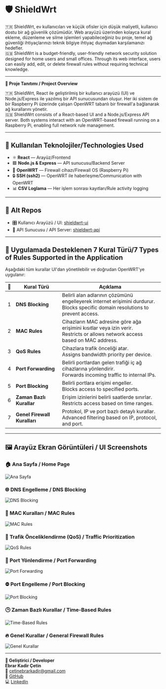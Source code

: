 # 🛡️ **ShieldWrt**

🇹🇷 ShieldWrt, ev kullanıcıları ve küçük ofisler için düşük maliyetli, kullanıcı dostu bir ağ güvenlik çözümüdür. Web arayüzü üzerinden kolayca kural ekleme, düzenleme ve silme işlemleri yapabileceğiniz bu proje, temel ağ güvenliği ihtiyaçlarınızı teknik bilgiye ihtiyaç duymadan karşılamanızı hedefler.  
🇬🇧 ShieldWrt is a budget-friendly, user-friendly network security solution designed for home users and small offices. Through its web interface, users can easily add, edit, or delete firewall rules without requiring technical knowledge.

---

**🚀 Proje Tanıtımı / Project Overview**

🇹🇷 ShieldWrt, React ile geliştirilmiş bir kullanıcı arayüzü (UI) ve Node.js/Express ile yazılmış bir API sunucusundan oluşur. Her iki sistem de bir Raspberry Pi üzerinde çalışan OpenWRT tabanlı bir firewall'a bağlanarak ağ kurallarını yönetir.  
🇬🇧 ShieldWrt consists of a React-based UI and a Node.js/Express API server. Both systems interact with an OpenWRT-based firewall running on a Raspberry Pi, enabling full network rule management.

---

## 🧰 Kullanılan Teknolojiler/Technologies Used

- ⚛️ **React** — Arayüz/Frontend
- 🟩 **Node.js & Express** — API sunucusu/Backend Server
- 📡 **OpenWRT** — Firewall cihazı/Firewall OS (Raspberry Pi)
- 🔒 **SSH (ssh2)** — OpenWRT ile haberleşme/Communication with OpenWRT
- 📊 **CSV Loglama** — Her işlem sonrası kayıtları/Rule activity logging

---

## 📁 Alt Repos

- 🎛️ Kullanıcı Arayüzü / UI: [shieldwrt-ui](https://github.com/ebrarkadir/react-firewall-ui)  
- 🔧 API Sunucusu / API Server: [shieldwrt-api](https://github.com/ebrarkadir/openwrt-firewall-api)


---

## 🧱 Uygulamada Desteklenen 7 Kural Türü/7 Types of Rules Supported in the Application

Aşağıdaki tüm kurallar UI'dan yönetilebilir ve doğrudan OpenWRT'ye uygulanır:

| 🔢 | Kural Türü               | Açıklama                                                                 |
|----|--------------------------|--------------------------------------------------------------------------|
| 1  | **DNS Blocking**         |Belirli alan adlarının çözümünü engelleyerek internet erişimini durdurur. <br />Blocks specific domain resolutions to prevent access.|
| 2  | **MAC Rules**            | Cihazların MAC adresine göre ağa erişimini kısıtlar veya izin verir. <br />Restricts or allows network access based on MAC address. |
| 3  | **QoS Rules**            | Cihazlara trafik önceliği atar. <br />Assigns bandwidth priority per device. |
| 4  | **Port Forwarding**      | Belirli portlardan gelen trafiği iç ağ cihazlarına yönlendirir. <br />Forwards incoming traffic to internal IPs. |
| 5  | **Port Blocking**        | Belirli portlara erişimi engeller. <br />Blocks access to specified ports. |
| 6  | **Zaman Bazlı Kurallar** | Erişim izinlerini belirli saatlerde sınırlar. <br />Restricts access based on time ranges. |
| 7  | **Genel Firewall Kuralları** | Protokol, IP ve port bazlı detaylı kurallar. <br />Advanced filtering based on IP, protocol, and port.|


---

## 🖼️ Arayüz Ekran Görüntüleri / UI Screenshots

### 🏠 Ana Sayfa / Home Page
![Ana Sayfa](screenshots/home.jpeg)

### 🌐 DNS Engelleme / DNS Blocking
![DNS Blocking](screenshots/dns_blocking.jpeg)

### 📶 MAC Kuralları / MAC Rules
![MAC Rules](screenshots/mac_rules.jpeg)

### 🚦 Trafik Önceliklendirme (QoS) / Traffic Prioritization
![QoS Rules](screenshots/qos_rules.jpeg)

### 🔁 Port Yönlendirme / Port Forwarding
![Port Forwarding](screenshots/port_forwarding.jpeg)

### ⛔ Port Engelleme / Port Blocking
![Port Blocking](screenshots/port_blocking.jpeg)

### 🕒 Zaman Bazlı Kurallar / Time-Based Rules
![Time-Based Rules](screenshots/time_rules.jpeg)

### 🔥 Genel Kurallar / General Firewall Rules
![Genel Kurallar](screenshots/firewall_rules.jpeg)

---

**👤 Geliştirici / Developer**  
**Ebrar Kadir Çetin**  
📧 cetinebrarkadir@gmail.com  
🔗 [GitHub](https://github.com/ebrarkadir)  
💻 [LinkedIn](https://www.linkedin.com/in/ebrar-kadir-%C3%A7etin-1a728019b)


